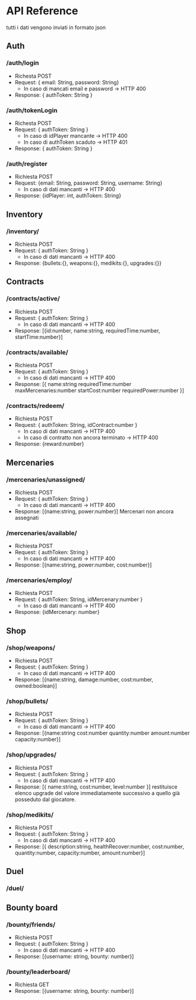 # API Reference
tutti i dati vengono inviati in formato json

## Auth
### /auth/login
- Richesta POST
- Request: { email: String, password: String}
    - In caso di mancati email e password -> HTTP 400
- Response: { authToken: String }

### /auth/tokenLogin
- Richesta POST
- Request: { authToken: String }
    - In caso di idPlayer mancante -> HTTP 400
    - In caso di authToken scaduto -> HTTP 401
- Response: { authToken: String }

### /auth/register
- Richiesta POST
- Request: {email: String, password: String, username: String}
  - In caso di dati mancanti -> HTTP 400
- Response: {idPlayer: int, authToken: String}

## Inventory
### /inventory/
- Richiesta POST
- Request: { authToken: String }
  - In caso di dati mancanti -> HTTP 400
- Response: {bullets:{}, weapons:{}, medikits:{}, upgrades:{}}

## Contracts
### /contracts/active/
- Richiesta POST
- Request: { authToken: String }
  - In caso di dati mancanti -> HTTP 400
- Response: [{id:number, name:string, requiredTime:number, startTime:number}]

### /contracts/available/
- Richiesta POST
- Request: { authToken: String }
  - In caso di dati mancanti -> HTTP 400
- Response: [{
     name:string
     requiredTime:number
     maxMercenaries:number
     startCost:number
     requiredPower:number
 }]

### /contracts/redeem/
- Richiesta POST
- Request: { authToken: String, idContract:number }
  - In caso di dati mancanti -> HTTP 400
  - In caso di contratto non ancora terminato -> HTTP 400
- Response: {reward:number}

## Mercenaries
### /mercenaries/unassigned/
- Richiesta POST
- Request: { authToken: String }
  - In caso di dati mancanti -> HTTP 400
- Response: [{name:string, power:number}] Mercenari non ancora assegnati

### /mercenaries/available/
- Richiesta POST
- Request: { authToken: String }
  - In caso di dati mancanti -> HTTP 400
- Response: [{name:string, power:number, cost:number}]

### /mercenaries/employ/
- Richiesta POST
- Request: { authToken: String, idMercenary:number }
  - In caso di dati mancanti -> HTTP 400
- Response: {idMercenary: number}

## Shop
### /shop/weapons/
- Richiesta POST
- Request: { authToken: String }
  - In caso di dati mancanti -> HTTP 400
- Response: [{name:string, damage:number, cost:number, owned:boolean}]

### /shop/bullets/
- Richiesta POST
- Request: { authToken: String }
  - In caso di dati mancanti -> HTTP 400
- Response: [{name:string
     cost:number
     quantity:number
     amount:number
     capacity:number}]

### /shop/upgrades/
- Richiesta POST
- Request: { authToken: String }
  - In caso di dati mancanti -> HTTP 400
- Response: [{
    name:string,
    cost:number, 
    level:number
}] restituisce elenco upgrade del valore immediatamente successivo a quello già posseduto dal giocatore.

### /shop/medikits/
- Richiesta POST
- Request: { authToken: String }
  - In caso di dati mancanti -> HTTP 400
- Response: [{
    description:string,
    healthRecover:number,
    cost:number,
    quantity:number,
    capacity:number,
    amount:number}]

## Duel
### /duel/

## Bounty board
### /bounty/friends/
- Richiesta POST
- Request: { authToken: String }
  - In caso di dati mancanti -> HTTP 400
- Response: [{username: string, bounty: number}]


### /bounty/leaderboard/
- Richiesta GET
- Response: [{username: string, bounty: number}]

